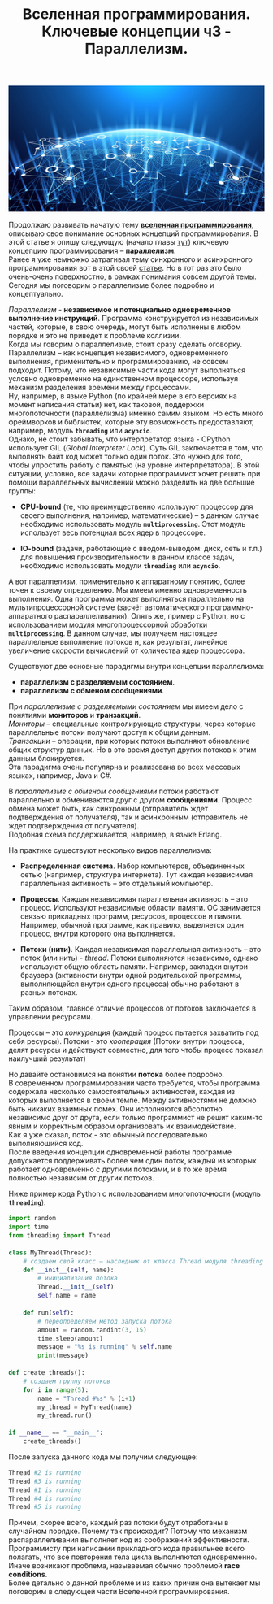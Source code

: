 ﻿---
layout: post
title: Вселенная программирования. Ключевые концепции ч3 - Параллелизм.
category: universe
---
![](/image/post-2021-01-10/1.png)  

Продолжаю развивать начатую тему [**вселенная программирования**](https://optima740.github.io/2020/12/25/programming-universe1/), описываю свое понимание основных концепций программирования. В этой статье я опишу следующую (начало главы [тут](https://optima740.github.io/2021/02/02/programming-universe4/)) ключевую концепцию программирования – **параллелизм**.  
Ранее я уже немножко затрагивал тему синхронного и асинхронного программирования вот в этой своей [статье](https://optima740.github.io/2020/11/11/imperativ_programm_function-call/). Но в тот раз это было очень-очень поверхностно, в рамках понимания совсем другой темы. Сегодня мы поговорим о параллелизме более подробно и концептуально.  

*Параллелизм* - **независимое и потенциально одновременное выполнение инструкций**. Программа конструируется из независимых частей, которые, в свою очередь, могут быть исполнены в любом порядке и это не приведет к проблеме коллизии.  
Когда мы говорим о параллелизме, стоит сразу сделать оговорку. Параллелизм – как концепция независимого, одновременного выполнения, применительно к программированию, не совсем подходит. Потому, что независимые части кода могут выполняться условно одновременно на единственном процессоре, используя механизм разделения времени между процессами.  
Ну, например, в языке Python (по крайней мере в его версиях на момент написания статьи) нет, как таковой, поддержки многопоточности (параллелизма) именно самим языком. Но есть много фреймворков и библиотек, которые эту возможность предоставляют, например, модуль **`threading`** или **`acyncio`**.  
Однако, не стоит забывать, что интерпретатор языка - CPython использует GIL (*Global Interpreter Lock*). Суть GIL заключается в том, что выполнять байт код может только один поток. Это нужно для того, чтобы упростить работу с памятью (на уровне интерпретатора). В этой ситуации, условно, все задачи которые программист хочет решить при помощи параллельных вычислений можно разделить на две большие группы:  

- **CPU-bound**  (те, что преимущественно используют процессор для своего выполнения, например, математические) – в данном случае необходимо использовать модуль **`multiprocessing`**. Этот модуль использует весь потенциал всех ядер в процессоре.  

- **IO-bound** (задачи, работающие с вводом-выводом: диск, сеть и т.п.) для повышения производительности в данном классе задач, необходимо использовать модули **`threading`** или **`acyncio`**.  

А вот параллелизм, применительно к аппаратному понятию, более точен к своему определению. Мы имеем именно одновременность выполнения. Одна программа может выполняться параллельно на мультипроцессорной системе (засчёт автоматического программно-аппаратного распараллеливания). Опять же, пример с Python, но с использованием модуля многопроцессорной обработки **`multiprocessing`**. В данном случае, мы получаем настоящее параллельное выполнение потоков и, как результат, линейное увеличение скорости вычислений от количества ядер процессора.  

Существуют две основные парадигмы внутри концепции параллелизма:
- **параллелизм с разделяемым состоянием**.
- **параллелизм с обменом сообщениями**.  

При *параллелизме с разделяемыми состоянием* мы имеем дело с понятиями **мониторов** и **транзакций**.  
*Мониторы* – специальные контролирующие структуры, через которые параллельные потоки получают доступ к общим данным.  
*Транзакции* – операции, при которых потоки выполняют обновление общих структур данных. Но в это время доступ других потоков к этим данным блокируется.  
Эта парадигма очень популярна и реализована во всех массовых языках, например, Java и C#.  

В *параллелизме с обменом сообщениями* потоки работают параллельно и обмениваются друг с другом **сообщениями**. Процесс обмена может быть, как синхронным (отправитель ждет подтверждения от получателя), так и асинхронным (отправитель не ждет подтверждения от получателя).  
Подобная схема поддерживается, например, в языке Erlang.  

На практике существуют несколько видов параллелизма:
- **Распределенная система**. Набор компьютеров, объединенных сетью (например, структура интернета). Тут каждая независимая параллельная активность – это отдельный компьютер.  

- **Процессы**. Каждая независимая параллельная активность – это процесс. Используют независимые области памяти. ОС занимается связью прикладных программ, ресурсов, процессов и памяти. Например, обычной программе, как правило, выделяется один процесс, внутри которого она выполняется.  

- **Потоки (нити)**. Каждая независимая параллельная активность – это поток (или нить) - *thread*. Потоки выполняются независимо, однако используют общую область памяти. Например, закладки внутри браузера (активности внутри одной родительской программы, выполняющейся внутри одного процесса) обычно работают в разных потоках.  

Таким образом, главное отличие процессов от потоков заключается в управлении ресурсами.  
   
Процессы – это *конкуренция* (каждый процесс пытается захватить под себя ресурсы). 
Потоки - это *кооперация* (Потоки внутри процесса, делят ресурсы и действуют совместно, для того чтобы процесс показал наилучший результат)  
  
Но давайте остановимся на понятии **потока** более подробно.  
В современном программировании часто требуется, чтобы программа содержала несколько самостоятельных активностей, каждая из которых выполняется в своём темпе. Между активностями не должно быть никаких взаимных помех. Они исполняются абсолютно независимо друг от друга, если только программист не решит каким-то явным и корректным образом организовать их взаимодействие.  
Как я уже сказал, поток - это обычный последовательно выполняющийся код.  
После введения концепции одновременной работы программе допускается поддерживать более чем один поток, каждый из которых работает одновременно с другими потоками, и в то же время полностью независим от других потоков.  
 
Ниже пример кода Python с использованием многопоточности (модуль **`threading`**).  

```python
import random
import time
from threading import Thread

class MyThread(Thread):
    # создаем свой класс – наследник от класса Thread модуля threading
    def __init__(self, name):
        # инициализация потока
        Thread.__init__(self)
        self.name = name
    
    def run(self):
        # переопределяем метод запуска потока
        amount = random.randint(3, 15)
        time.sleep(amount)
        message = "%s is running" % self.name
        print(message)
    
def create_threads():
    # создаем группу потоков
    for i in range(5):
        name = "Thread #%s" % (i+1)
        my_thread = MyThread(name)
        my_thread.run()

if __name__ == "__main__":
    create_threads()
```

После запуска данного кода мы получим следующее:  
```python
Thread #2 is running
Thread #3 is running
Thread #1 is running
Thread #4 is running
Thread #5 is running
```
Причем, скорее всего, каждый раз потоки будут отработаны в случайном порядке. Почему так происходит? Потому что механизм распараллеливания выполняет код из соображений эффективности. Программисту при написании прикладного кода правильнее всего полагать, что все повторения тела цикла выполняются одновременно. Иначе возникают проблема, называемая обычно проблемой **race conditions**.  
Более детально о данной проблеме и из каких причин она вытекает мы поговорим в следующей части Вселенной программирования.




